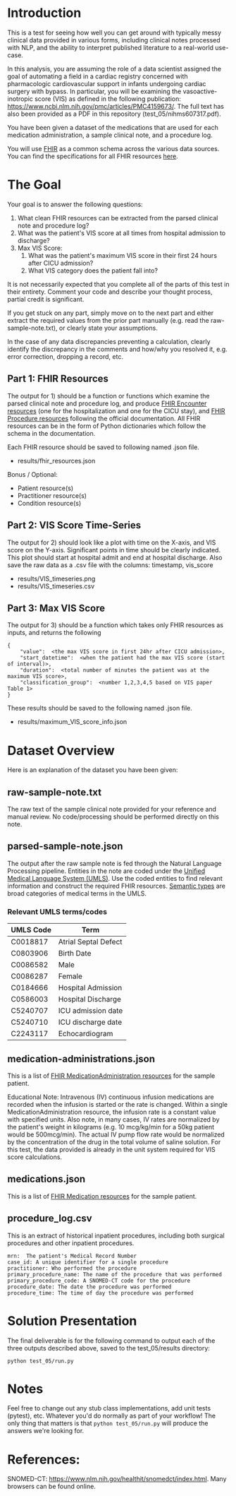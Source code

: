 # Introduction
This is a test for seeing how well you can get around with typically messy clinical data provided in various forms, including clinical notes processed with NLP, and the ability to interpret published literature to a real-world use-case.

In this analysis, you are assuming the role of a data scientist assigned the goal of automating a field in a cardiac registry concerned with pharmacologic cardiovascular support in infants undergoing cardiac surgery with bypass.  In particular, you will be examining the vasoactive-inotropic score (VIS) as defined in the following publication:  https://www.ncbi.nlm.nih.gov/pmc/articles/PMC4159673/.  The full text has also been provided as a PDF in this repository (test_05/nihms607317.pdf).

You have been given a dataset of the medications that are used for each medication administration, a sample clinical note, and a procedure log.

You will use [FHIR](https://www.hl7.org/fhir) as a common schema across the various data sources.  You can find the specifications for all FHIR resources [here](https://www.hl7.org/fhir/resourcelist.html).


# The Goal
Your goal is to answer the following questions:

1. What clean FHIR resources can be extracted from the parsed clinical note and procedure log?
2. What was the patient's VIS score at all times from hospital admission to discharge?
3. Max VIS Score:
    1. What was the patient's maximum VIS score in their first 24 hours after CICU admission?
    2. What VIS category does the patient fall into?

It is not necessarily expected that you complete all of the parts of this test in their entirety.  Comment your code and describe your thought process, partial credit is significant.

If you get stuck on any part, simply move on to the next part and either extract the required values from the prior part manually (e.g. read the raw-sample-note.txt), or clearly state your assumptions.

In the case of any data discrepancies preventing a calculation, clearly identify the discrepancy in the comments and how/why you resolved it, e.g. error correction, dropping a record, etc.


## Part 1:  FHIR Resources
The output for 1) should be a function or functions which examine the parsed clinical note and procedure log, and produce [FHIR Encounter resources](https://www.hl7.org/fhir/encounter.html) (one for the hospitalization and one for the CICU stay), and [FHIR Procedure resources](https://www.hl7.org/fhir/procedure.html) following the official documentation.  All FHIR resources can be in the form of Python dictionaries which follow the schema in the documentation.

Each FHIR resource should be saved to following named .json file.
* results/fhir_resources.json

Bonus / Optional:
* Patient resource(s)
* Practitioner resource(s)
* Condition resource(s)

## Part 2:  VIS Score Time-Series
The output for 2) should look like a plot with time on the X-axis, and VIS score on the Y-axis.  Significant points in time should be clearly indicated.  This plot should start at hospital admit and end at hospital discharge.  Also save the raw data as a .csv file with the columns:  timestamp, vis_score

* results/VIS_timeseries.png
* results/VIS_timeseries.csv

## Part 3:  Max VIS Score
The output for 3) should be a function which takes only FHIR resources as inputs, and returns the following
```
{
    "value":  <the max VIS score in first 24hr after CICU admission>,
    "start_datetime":  <when the patient had the max VIS score (start of interval)>,
    "duration":  <total number of minutes the patient was at the maximum VIS score>,
    "classification_group":  <number 1,2,3,4,5 based on VIS paper Table 1>
}
```

These results should be saved to the following named .json file.
* results/maximum_VIS_score_info.json



# Dataset Overview
Here is an explanation of the dataset you have been given:


## raw-sample-note.txt
The raw text of the sample clinical note provided for your reference and manual review.  No code/processing should be performed directly on this note.

## parsed-sample-note.json
The output after the raw sample note is fed through the Natural Language Processing pipeline.  Entities in the note are coded under the [Unified Medical Language System (UMLS)](https://www.nlm.nih.gov/research/umls/index.html).  Use the coded entities to find relevant information and construct the required FHIR resources.  [Semantic types](https://metamap.nlm.nih.gov/Docs/SemanticTypes_2018AB.txt) are broad categories of medical terms in the UMLS.

### Relevant UMLS terms/codes

| UMLS Code | Term |
|----------|------------------------|
| C0018817 | Atrial Septal Defect   |
| C0803906 | Birth Date             |
| C0086582 | Male                   |
| C0086287 | Female                 |
| C0184666 | Hospital Admission     |
| C0586003 | Hospital Discharge     |
| C5240707 | ICU admission date     |
| C5240710 | ICU discharge date     |
| C2243117 | Echocardiogram         |


## medication-administrations.json
This is a list of [FHIR MedicationAdministration resources](https://www.hl7.org/fhir/medicationadministration.html) for the sample patient.

Educational Note:  Intravenous (IV) continuous infusion medications are recorded when the infusion is started or the rate is changed.  Within a single MedicationAdministration resource, the infusion rate is a constant value with specified units.  Also note, in many cases, IV rates are normalized by the patient's weight in kilograms (e.g. 10 mcg/kg/min for a 50kg patient would be 500mcg/min).  The actual IV pump flow rate would be normalized by the concentration of the drug in the total volume of saline solution.  For this test, the data provided is already in the unit system required for VIS score calculations.

## medications.json
This is a list of [FHIR Medication resources](https://www.hl7.org/fhir/medication.html) for the sample patient.

## procedure_log.csv
This is an extract of historical inpatient procedures, including both surgical procedures and other inpatient procedures.

```
mrn:  The patient's Medical Record Number
case_id: A unique identifier for a single procedure
practitioner: Who performed the procedure
primary_procedure_name: The name of the procedure that was performed
primary_procedure_code: A SNOMED-CT code for the procedure
procedure_date: The date the procedure was performed
procedure_time: The time of day the procedure was performed
```


# Solution Presentation
The final deliverable is for the following command to output each of the three outputs described above, saved to the test_05/results directory:
```
python test_05/run.py
```

# Notes
Feel free to change out any stub class implementations, add unit tests (pytest), etc. Whatever 
you'd do normally as part of your workflow! The only thing that matters is that `python test_05/run.py`
will produce the answers we're looking for.


# References:
SNOMED-CT:  https://www.nlm.nih.gov/healthit/snomedct/index.html.  Many browsers can be found online.
